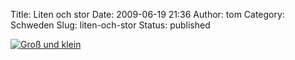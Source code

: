 Title: Liten och stor
Date: 2009-06-19 21:36
Author: tom
Category: Schweden
Slug: liten-och-stor
Status: published

[![Groß und
klein](/pic/litenostor_s.jpg "Groß und klein")](/pic/litenostor_l.jpg)

